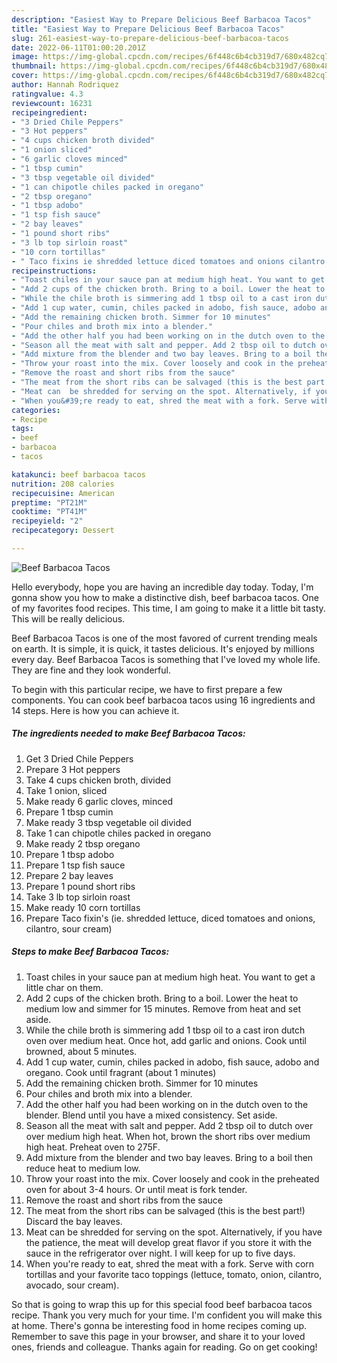 ```yaml
---
description: "Easiest Way to Prepare Delicious Beef Barbacoa Tacos"
title: "Easiest Way to Prepare Delicious Beef Barbacoa Tacos"
slug: 261-easiest-way-to-prepare-delicious-beef-barbacoa-tacos
date: 2022-06-11T01:00:20.201Z
image: https://img-global.cpcdn.com/recipes/6f448c6b4cb319d7/680x482cq70/beef-barbacoa-tacos-recipe-main-photo.jpg
thumbnail: https://img-global.cpcdn.com/recipes/6f448c6b4cb319d7/680x482cq70/beef-barbacoa-tacos-recipe-main-photo.jpg
cover: https://img-global.cpcdn.com/recipes/6f448c6b4cb319d7/680x482cq70/beef-barbacoa-tacos-recipe-main-photo.jpg
author: Hannah Rodriquez
ratingvalue: 4.3
reviewcount: 16231
recipeingredient:
- "3 Dried Chile Peppers"
- "3 Hot peppers"
- "4 cups chicken broth divided"
- "1 onion sliced"
- "6 garlic cloves minced"
- "1 tbsp cumin"
- "3 tbsp vegetable oil divided"
- "1 can chipotle chiles packed in oregano"
- "2 tbsp oregano"
- "1 tbsp adobo"
- "1 tsp fish sauce"
- "2 bay leaves"
- "1 pound short ribs"
- "3 lb top sirloin roast"
- "10 corn tortillas"
- " Taco fixins ie shredded lettuce diced tomatoes and onions cilantro sour cream"
recipeinstructions:
- "Toast chiles in your sauce pan at medium high heat. You want to get a little char on them."
- "Add 2 cups of the chicken broth. Bring to a boil. Lower the heat to medium low and simmer for 15 minutes. Remove from heat and set aside."
- "While the chile broth is simmering add 1 tbsp oil to a cast iron dutch oven over medium heat. Once hot, add garlic and onions. Cook until browned, about 5 minutes."
- "Add 1 cup water, cumin, chiles packed in adobo, fish sauce, adobo and oregano. Cook until fragrant (about 1 minutes)"
- "Add the remaining chicken broth. Simmer for 10 minutes"
- "Pour chiles and broth mix into a blender."
- "Add the other half you had been working on in the dutch oven to the blender. Blend until you have a mixed consistency. Set aside."
- "Season all the meat with salt and pepper. Add 2 tbsp oil to dutch over over medium high heat. When hot, brown the short ribs over medium high heat. Preheat oven to 275F."
- "Add mixture from the blender and two bay leaves. Bring to a boil then reduce heat to medium low."
- "Throw your roast into the mix. Cover loosely and cook in the preheated oven for about 3-4 hours. Or until meat is fork tender."
- "Remove the roast and short ribs from the sauce"
- "The meat from the short ribs can be salvaged (this is the best part!) Discard the bay leaves."
- "Meat can  be shredded for serving on the spot. Alternatively, if you have the patience, the meat will develop great flavor if you store it with the sauce in the refrigerator over night. I will keep for up to five days."
- "When you&#39;re ready to eat, shred the meat with a fork. Serve with corn tortillas and your favorite taco toppings (lettuce, tomato, onion, cilantro, avocado, sour cream)."
categories:
- Recipe
tags:
- beef
- barbacoa
- tacos

katakunci: beef barbacoa tacos 
nutrition: 208 calories
recipecuisine: American
preptime: "PT21M"
cooktime: "PT41M"
recipeyield: "2"
recipecategory: Dessert

---
```



![Beef Barbacoa Tacos](https://img-global.cpcdn.com/recipes/6f448c6b4cb319d7/680x482cq70/beef-barbacoa-tacos-recipe-main-photo.jpg)

Hello everybody, hope you are having an incredible day today. Today, I'm gonna show you how to make a distinctive dish, beef barbacoa tacos. One of my favorites food recipes. This time, I am going to make it a little bit tasty. This will be really delicious.



Beef Barbacoa Tacos is one of the most favored of current trending meals on earth. It is simple, it is quick, it tastes delicious. It's enjoyed by millions every day. Beef Barbacoa Tacos is something that I've loved my whole life. They are fine and they look wonderful.


To begin with this particular recipe, we have to first prepare a few components. You can cook beef barbacoa tacos using 16 ingredients and 14 steps. Here is how you can achieve it.

<!--inarticleads1-->

##### The ingredients needed to make Beef Barbacoa Tacos:

1. Get 3 Dried Chile Peppers
1. Prepare 3 Hot peppers
1. Take 4 cups chicken broth, divided
1. Take 1 onion, sliced
1. Make ready 6 garlic cloves, minced
1. Prepare 1 tbsp cumin
1. Make ready 3 tbsp vegetable oil divided
1. Take 1 can chipotle chiles packed in oregano
1. Make ready 2 tbsp oregano
1. Prepare 1 tbsp adobo
1. Prepare 1 tsp fish sauce
1. Prepare 2 bay leaves
1. Prepare 1 pound short ribs
1. Take 3 lb top sirloin roast
1. Make ready 10 corn tortillas
1. Prepare  Taco fixin&#39;s (ie. shredded lettuce, diced tomatoes and onions, cilantro, sour cream)




<!--inarticleads2-->

##### Steps to make Beef Barbacoa Tacos:

1. Toast chiles in your sauce pan at medium high heat. You want to get a little char on them.
1. Add 2 cups of the chicken broth. Bring to a boil. Lower the heat to medium low and simmer for 15 minutes. Remove from heat and set aside.
1. While the chile broth is simmering add 1 tbsp oil to a cast iron dutch oven over medium heat. Once hot, add garlic and onions. Cook until browned, about 5 minutes.
1. Add 1 cup water, cumin, chiles packed in adobo, fish sauce, adobo and oregano. Cook until fragrant (about 1 minutes)
1. Add the remaining chicken broth. Simmer for 10 minutes
1. Pour chiles and broth mix into a blender.
1. Add the other half you had been working on in the dutch oven to the blender. Blend until you have a mixed consistency. Set aside.
1. Season all the meat with salt and pepper. Add 2 tbsp oil to dutch over over medium high heat. When hot, brown the short ribs over medium high heat. Preheat oven to 275F.
1. Add mixture from the blender and two bay leaves. Bring to a boil then reduce heat to medium low.
1. Throw your roast into the mix. Cover loosely and cook in the preheated oven for about 3-4 hours. Or until meat is fork tender.
1. Remove the roast and short ribs from the sauce
1. The meat from the short ribs can be salvaged (this is the best part!) Discard the bay leaves.
1. Meat can  be shredded for serving on the spot. Alternatively, if you have the patience, the meat will develop great flavor if you store it with the sauce in the refrigerator over night. I will keep for up to five days.
1. When you&#39;re ready to eat, shred the meat with a fork. Serve with corn tortillas and your favorite taco toppings (lettuce, tomato, onion, cilantro, avocado, sour cream).




So that is going to wrap this up for this special food beef barbacoa tacos recipe. Thank you very much for your time. I'm confident you will make this at home. There's gonna be interesting food in home recipes coming up. Remember to save this page in your browser, and share it to your loved ones, friends and colleague. Thanks again for reading. Go on get cooking!
